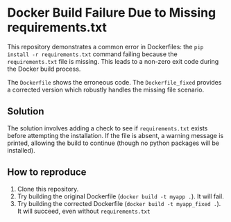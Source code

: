# Docker Build Failure Due to Missing requirements.txt

This repository demonstrates a common error in Dockerfiles: the `pip install -r requirements.txt` command failing because the `requirements.txt` file is missing. This leads to a non-zero exit code during the Docker build process.

The `Dockerfile` shows the erroneous code.  The `Dockerfile_fixed` provides a corrected version which robustly handles the missing file scenario.

## Solution

The solution involves adding a check to see if `requirements.txt` exists before attempting the installation. If the file is absent, a warning message is printed, allowing the build to continue (though no python packages will be installed).

## How to reproduce
1. Clone this repository.
2. Try building the original Dockerfile (`docker build -t myapp .`). It will fail.
3. Try building the corrected Dockerfile (`docker build -t myapp_fixed .`). It will succeed, even without `requirements.txt`